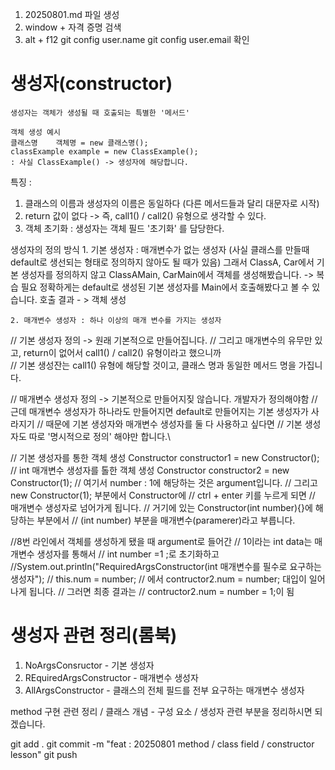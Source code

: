 1. 20250801.md 파일 생성
2. window + 자격 증명 검색
3. alt + f12
    git config user.name
    git config user.email 확인
   

# 생성자(constructor)
    생성자는 객체가 생성될 때 호출되는 특별한 '메서드'

    객체 생성 예시
    클래스명    객체명 = new 클래스명();
    classExample example = new ClassExample();
    : 사실 ClassExample() -> 생성자에 해당합니다.

특징 :

1. 클래스의 이름과 생성자의 이름은 동일하다 (다른 메서드들과 달리 대문자로 시작)
2. return 값이 없다 -> 즉, call1() / call2() 유형으로 생각할 수 있다.
3. 객체 초기화 : 생성자는 객체 필드 '초기화' 를 담당한다.

생성자의 정의 방식
    1. 기본 생성자 : 매개변수가 없는 생성자
        (사실 클래스를 만들때 default로 생선되는 형태로 정의하지 않아도 될 때가 있음)
        그래서 ClassA, Car에서 기본 생성자를 정의하지 않고
        ClassAMain, CarMain에서 객체를 생성해봤습니다. -> 복습 필요
            정확하게는 default로 생성된 기본 생성자를 Main에서 호출해봤다고 볼 수 있습니다.
            호출 결과 - > 객체 생성

    2. 매개변수 생성자 : 하나 이상의 매개 변수를 가지는 생성자


// 기본 생성자 정의 -> 원래 기본적으로 만들어집니다.
// 그리고 매개변수의 유무만 있고, return이 없어서  call1() / call2() 유형이라고 했으니까\
// 기본 생성잔는 call1() 유형에 해당할 것이고, 클래스 명과 동일한 메서드 명을 가집니다.


// 매개변수 생성자 정의 -> 기본적으로 만들어지짖 않습니다. 개발자가 정의해야함
// 근데 매개변수 생성자가 하나라도 만들어지면 default로 만들어지는 기본 생성자가 사라지기
// 때문에 기본 생성자와 매개변수 생성자를 둘 다 사용하고 싶다면
// 기본 생성자도 따로 '명시적으로 정의' 해야만 합니다.\


// 기본 생성자를 통한 객체 생성
Constructor constructor1 = new Constructor();
// int 매개변수 생성자를 톨한 객체 생성
Constructor constructor2 = new Constructor(1);
// 여기서 number : 1에 해당하는 것은 argument입니다.
// 그리고 new Constructor(1); 부분에서 Constructor에
// ctrl + enter 키를 누르게 되면
// 매개변수 생성자로 넘어가게 됩니다.
// 거기에 있는 Constructor(int number){}에 해당하는 부분에서
// (int number) 부분을 매개변수(paramerer)라고 부릅니다.

//8번 라인에서 객체를 생성하게 됐을 때 argument로 들어간
// 1이라는 int data는 매개변수 생성자를 통해서
// int number =1 ;로 초기화하고
//System.out.println("RequiredArgsConstructor(int 매개변수를 필수로 요구하는 생성자");
//   this.num = number;
// 에서 contructor2.num = number; 대입이 일어나게 됩니다.
// 그러면 최종 결과는
// contructor2.num = number = 1;이 됨


# 생성자 관련 정리(롬북)
1. NoArgsConsructor - 기본 생성자
2. REquiredArgsConstructor - 매개변수 생성자
3. AllArgsConstructor - 클래스의 전체 필드를 전부 요구하는 매개변수 생성자

method 구현 관련 정리 / 클래스 개념 - 구성 요소 / 생성자 관련 부분을 정리하시면 되겠습니다. 


git add . 
git commit -m "feat : 20250801 method / class field / constructor lesson"
git push